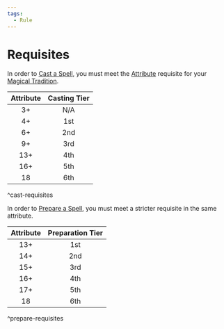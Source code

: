 ```yaml
---  
tags:  
  - Rule  
---  
```

# Requisites  
  
In order to [Cast a Spell](./Cast%20a%20Spell.md), you must meet the [Attribute](./Attribute.md) requisite for your [Magical Tradition](./Magical%20Tradition.md).  
  
|Attribute|Casting Tier|  
|:-:|:-:|  
|3+|N/A|  
|4+|1st|  
|6+|2nd|  
|9+|3rd|  
|13+|4th|  
|16+|5th|  
|18|6th|  
^cast-requisites  
  
In order to [Prepare a Spell](Prepare%20a%20Spell.md), you must meet a stricter requisite in the same attribute.  
  
|Attribute|Preparation Tier|  
|:-:|:-:|  
|13+|1st|  
|14+|2nd|  
|15+|3rd|  
|16+|4th|  
|17+|5th|  
|18|6th|  
^prepare-requisites  
